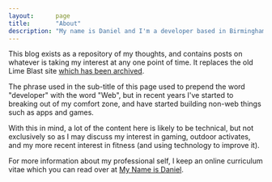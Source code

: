 ```yaml
---
layout:      page
title:       "About"
description: "My name is Daniel and I'm a developer based in Birmingham"
---
```


This blog exists as a repository of my thoughts, and contains posts on whatever is taking my interest at any one point of time. It replaces the old Lime Blast site [which has been archived](http://2015-10-14.limeblast.co.uk/).

The phrase used in the sub-title of this page used to prepend the word "developer" with the word "Web", but in recent years I've started to breaking out of my comfort zone, and have started building non-web things such as apps and games.

With this in mind, a lot of the content here is likely to be technical, but not exclusively so as I may discuss my interest in gaming, outdoor activates, and my more recent interest in fitness (and using technology to improve it).

For more information about my professional self, I keep an online curriculum vitae which you can read over at [My Name is Daniel](http://danielhollands.co.uk/).
